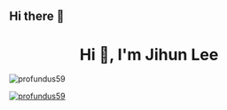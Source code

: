 ## Hi there 👋
<h1 align="center">Hi 👋, I'm Jihun Lee</h1>
<p align="left"> <img src="https://komarev.com/ghpvc/?username=profundus59&label=Profile%20views&color=0e75b6&style=flat" alt="profundus59" /> </p>

<p align="left"> <a href="https://github.com/ryo-ma/github-profile-trophy"><img src="https://github-profile-trophy.vercel.app/?username=profundus59" alt="profundus59" /></a> </p>



<!--
**profundus59/profundus59** is a ✨ _special_ ✨ repository because its `README.md` (this file) appears on your GitHub profile.

Here are some ideas to get you started:

- 🔭 I’m currently working on ...
- 🌱 I’m currently learning ...
- 👯 I’m looking to collaborate on ...
- 🤔 I’m looking for help with ...
- 💬 Ask me about ...
- 📫 How to reach me: ...
- 😄 Pronouns: ...
- ⚡ Fun fact: ...
-->
